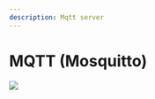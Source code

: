 ```yaml
---
description: Mqtt server
---
```


# MQTT (Mosquitto)

![](.gitbook/assets/Screenshot\_20230711\_220456.png)
